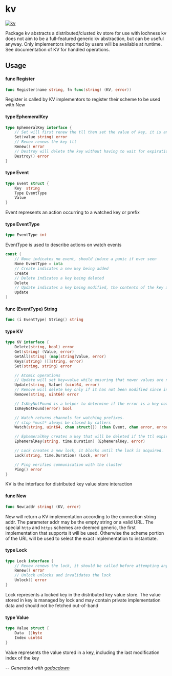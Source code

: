 # kv

[![kv](https://godoc.org/github.com/cerana/cerana/pkg/kv?status.svg)](https://godoc.org/github.com/cerana/cerana/pkg/kv)

Package kv abstracts a distributed/clusted kv store for use with lochness kv
does not aim to be a full-featured generic kv abstraction, but can be useful
anyway. Only implementors imported by users will be available at runtime. See
documentation of KV for handled operations.

## Usage

#### func  Register

```go
func Register(name string, fn func(string) (KV, error))
```
Register is called by KV implementors to register their scheme to be used with
New

#### type EphemeralKey

```go
type EphemeralKey interface {
	// Set will first renew the tll then set the value of key, it is an error if the ttl has expired since last renewal
	Set(value string) error
	// Renew renews the key tll
	Renew() error
	// Destroy will delete the key without having to wait for expiration via TTL
	Destroy() error
}
```


#### type Event

```go
type Event struct {
	Key  string
	Type EventType
	Value
}
```

Event represents an action occurring to a watched key or prefix

#### type EventType

```go
type EventType int
```

EventType is used to describe actions on watch events

```go
const (
	// None indicates no event, should induce a panic if ever seen
	None EventType = iota
	// Create indicates a new key being added
	Create
	// Delete indicates a key being deleted
	Delete
	// Update indicates a key being modified, the contents of the key are not taken into account
	Update
)
```

#### func (EventType) String

```go
func (i EventType) String() string
```

#### type KV

```go
type KV interface {
	Delete(string, bool) error
	Get(string) (Value, error)
	GetAll(string) (map[string]Value, error)
	Keys(string) ([]string, error)
	Set(string, string) error

	// Atomic operations
	// Update will set key=value while ensuring that newer values are not clobbered
	Update(string, Value) (uint64, error)
	// Remove will delete key only if it has not been modified since index
	Remove(string, uint64) error

	// IsKeyNotFound is a helper to determine if the error is a key not found error
	IsKeyNotFound(error) bool

	// Watch returns channels for watching prefixes.
	// stop *must* always be closed by callers
	Watch(string, uint64, chan struct{}) (chan Event, chan error, error)

	// EphemeralKey creates a key that will be deleted if the ttl expires
	EphemeralKey(string, time.Duration) (EphemeralKey, error)

	// Lock creates a new lock, it blocks until the lock is acquired.
	Lock(string, time.Duration) (Lock, error)

	// Ping verifies communication with the cluster
	Ping() error
}
```

KV is the interface for distributed key value store interaction

#### func  New

```go
func New(addr string) (KV, error)
```
New will return a KV implementation according to the connection string addr. The
parameter addr may be the empty string or a valid URL. The special `http` and
`https` schemes are deemed generic, the first implementation that supports it
will be used. Otherwise the scheme portion of the URL will be used to select the
exact implementation to instantiate.

#### type Lock

```go
type Lock interface {
	// Renew renews the lock, it should be called before attempting any operation on whatever is being protected
	Renew() error
	// Unlock unlocks and invalidates the lock
	Unlock() error
}
```

Lock represents a locked key in the distributed key value store. The value
stored in key is managed by lock and may contain private implementation data and
should not be fetched out-of-band

#### type Value

```go
type Value struct {
	Data  []byte
	Index uint64
}
```

Value represents the value stored in a key, including the last modification
index of the key

--
*Generated with [godocdown](https://github.com/robertkrimen/godocdown)*
